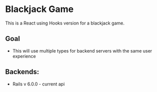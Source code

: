 # Blackjack Game
This is a React using Hooks version for a blackjack game. 

## Goal

* This will use multiple types for backend servers with the same user experience


## Backends:

* Rails v 6.0.0 - current api

